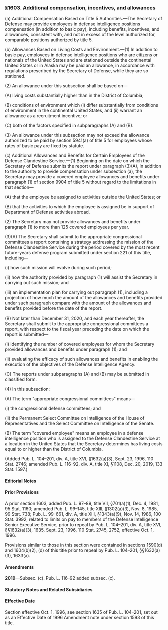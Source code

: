 ### §1603. Additional compensation, incentives, and allowances ###

(a) Additional Compensation Based on Title 5 Authorities.—The Secretary of Defense may provide employees in defense intelligence positions compensation (in addition to basic pay), including benefits, incentives, and allowances, consistent with, and not in excess of the level authorized for, comparable positions authorized by title 5.

(b) Allowances Based on Living Costs and Environment.—(1) In addition to basic pay, employees in defense intelligence positions who are citizens or nationals of the United States and are stationed outside the continental United States or in Alaska may be paid an allowance, in accordance with regulations prescribed by the Secretary of Defense, while they are so stationed.

(2) An allowance under this subsection shall be based on—

(A) living costs substantially higher than in the District of Columbia;

(B) conditions of environment which (i) differ substantially from conditions of environment in the continental United States, and (ii) warrant an allowance as a recruitment incentive; or

(C) both of the factors specified in subparagraphs (A) and (B).

(3) An allowance under this subsection may not exceed the allowance authorized to be paid by section 5941(a) of title 5 for employees whose rates of basic pay are fixed by statute.

(c) Additional Allowances and Benefits for Certain Employees of the Defense Clandestine Service.—(1) Beginning on the date on which the Secretary of Defense submits the report under paragraph (3)(A), in addition to the authority to provide compensation under subsection (a), the Secretary may provide a covered employee allowances and benefits under paragraph (1) of section 9904 of title 5 without regard to the limitations in that section—

(A) that the employee be assigned to activities outside the United States; or

(B) that the activities to which the employee is assigned be in support of Department of Defense activities abroad.

(2) The Secretary may not provide allowances and benefits under paragraph (1) to more than 125 covered employees per year.

(3)(A) The Secretary shall submit to the appropriate congressional committees a report containing a strategy addressing the mission of the Defense Clandestine Service during the period covered by the most recent future-years defense program submitted under section 221 of this title, including—

(i) how such mission will evolve during such period;

(ii) how the authority provided by paragraph (1) will assist the Secretary in carrying out such mission; and

(iii) an implementation plan for carrying out paragraph (1), including a projection of how much the amount of the allowances and benefits provided under such paragraph compare with the amount of the allowances and benefits provided before the date of the report.

(B) Not later than December 31, 2020, and each year thereafter, the Secretary shall submit to the appropriate congressional committees a report, with respect to the fiscal year preceding the date on which the report is submitted—

(i) identifying the number of covered employees for whom the Secretary provided allowances and benefits under paragraph (1); and

(ii) evaluating the efficacy of such allowances and benefits in enabling the execution of the objectives of the Defense Intelligence Agency.

(C) The reports under subparagraphs (A) and (B) may be submitted in classified form.

(4) In this subsection:

(A) The term "appropriate congressional committees" means—

(i) the congressional defense committees; and

(ii) the Permanent Select Committee on Intelligence of the House of Representatives and the Select Committee on Intelligence of the Senate.

(B) The term "covered employee" means an employee in a defense intelligence position who is assigned to the Defense Clandestine Service at a location in the United States that the Secretary determines has living costs equal to or higher than the District of Columbia.

(Added Pub. L. 104–201, div. A, title XVI, §1632(a)(3), Sept. 23, 1996, 110 Stat. 2746; amended Pub. L. 116–92, div. A, title XI, §1108, Dec. 20, 2019, 133 Stat. 1597.)

#### **Editorial Notes** ####

#### Prior Provisions ####

A prior section 1603, added Pub. L. 97–89, title VII, §701(a)(1), Dec. 4, 1981, 95 Stat. 1160; amended Pub. L. 99–145, title XIII, §1302(a)(3), Nov. 8, 1985, 99 Stat. 738; Pub. L. 99–661, div. A, title XIII, §1343(a)(9), Nov. 14, 1986, 100 Stat. 3992, related to limits on pay to members of the Defense Intelligence Senior Executive Service, prior to repeal by Pub. L. 104–201, div. A, title XVI, §§1632(a)(3), 1635, Sept. 23, 1996, 110 Stat. 2745, 2752, effective Oct. 1, 1996.

Provisions similar to those in this section were contained in sections 1590(d) and 1604(b)(2), (d) of this title prior to repeal by Pub. L. 104–201, §§1632(a)(3), 1633(a).

#### Amendments ####

**2019**—Subsec. (c). Pub. L. 116–92 added subsec. (c).

#### **Statutory Notes and Related Subsidiaries** ####

#### Effective Date ####

Section effective Oct. 1, 1996, see section 1635 of Pub. L. 104–201, set out as an Effective Date of 1996 Amendment note under section 1593 of this title.
